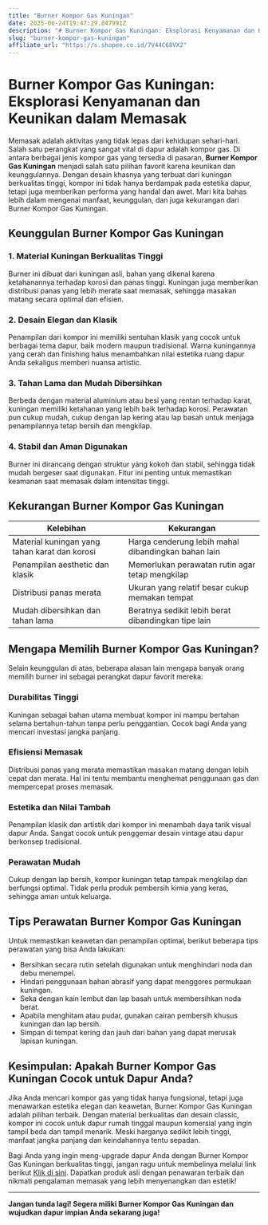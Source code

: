 ```yaml
---
title: "Burner Kompor Gas Kuningan"
date: 2025-06-24T19:47:29.847991Z
description: "# Burner Kompor Gas Kuningan: Eksplorasi Kenyamanan dan Keunikan dalam Memasak..."
slug: "burner-kompor-gas-kuningan"
affiliate_url: "https://s.shopee.co.id/7V44C68VX2"
---
```

# Burner Kompor Gas Kuningan: Eksplorasi Kenyamanan dan Keunikan dalam Memasak

Memasak adalah aktivitas yang tidak lepas dari kehidupan sehari-hari. Salah satu perangkat yang sangat vital di dapur adalah kompor gas. Di antara berbagai jenis kompor gas yang tersedia di pasaran, **Burner Kompor Gas Kuningan** menjadi salah satu pilihan favorit karena keunikan dan keunggulannya. Dengan desain khasnya yang terbuat dari kuningan berkualitas tinggi, kompor ini tidak hanya berdampak pada estetika dapur, tetapi juga memberikan performa yang handal dan awet. Mari kita bahas lebih dalam mengenai manfaat, keunggulan, dan juga kekurangan dari Burner Kompor Gas Kuningan.

## Keunggulan Burner Kompor Gas Kuningan

### 1. Material Kuningan Berkualitas Tinggi
Burner ini dibuat dari kuningan asli, bahan yang dikenal karena ketahanannya terhadap korosi dan panas tinggi. Kuningan juga memberikan distribusi panas yang lebih merata saat memasak, sehingga masakan matang secara optimal dan efisien.

### 2. Desain Elegan dan Klasik
Penampilan dari kompor ini memiliki sentuhan klasik yang cocok untuk berbagai tema dapur, baik modern maupun tradisional. Warna kuningannya yang cerah dan finishing halus menambahkan nilai estetika ruang dapur Anda sekaligus memberi nuansa artistic.

### 3. Tahan Lama dan Mudah Dibersihkan
Berbeda dengan material aluminium atau besi yang rentan terhadap karat, kuningan memiliki ketahanan yang lebih baik terhadap korosi. Perawatan pun cukup mudah, cukup dengan lap kering atau lap basah untuk menjaga penampilannya tetap bersih dan mengkilap.

### 4. Stabil dan Aman Digunakan
Burner ini dirancang dengan struktur yang kokoh dan stabil, sehingga tidak mudah bergeser saat digunakan. Fitur ini penting untuk memastikan keamanan saat memasak dalam intensitas tinggi.

## Kekurangan Burner Kompor Gas Kuningan

| Kelebihan                                | Kekurangan                                 |
|------------------------------------------|--------------------------------------------|
| Material kuningan yang tahan karat dan korosi | Harga cenderung lebih mahal dibandingkan bahan lain |
| Penampilan aesthetic dan klasik       | Memerlukan perawatan rutin agar tetap mengkilap  |
| Distribusi panas merata                       | Ukuran yang relatif besar cukup memakan tempat  |
| Mudah dibersihkan dan tahan lama     | Beratnya sedikit lebih berat dibandingkan tipe lain |

## Mengapa Memilih Burner Kompor Gas Kuningan?

Selain keunggulan di atas, beberapa alasan lain mengapa banyak orang memilih burner ini sebagai perangkat dapur favorit mereka:

### Durabilitas Tinggi
Kuningan sebagai bahan utama membuat kompor ini mampu bertahan selama bertahun-tahun tanpa perlu penggantian. Cocok bagi Anda yang mencari investasi jangka panjang.

### Efisiensi Memasak
Distribusi panas yang merata memastikan masakan matang dengan lebih cepat dan merata. Hal ini tentu membantu menghemat penggunaan gas dan mempercepat proses memasak.

### Estetika dan Nilai Tambah
Penampilan klasik dan artistik dari kompor ini menambah daya tarik visual dapur Anda. Sangat cocok untuk penggemar desain vintage atau dapur berkonsep tradisional.

### Perawatan Mudah
Cukup dengan lap bersih, kompor kuningan tetap tampak mengkilap dan berfungsi optimal. Tidak perlu produk pembersih kimia yang keras, sehingga aman untuk keluarga.

## Tips Perawatan Burner Kompor Gas Kuningan

Untuk memastikan keawetan dan penampilan optimal, berikut beberapa tips perawatan yang bisa Anda lakukan:

- Bersihkan secara rutin setelah digunakan untuk menghindari noda dan debu menempel.
- Hindari penggunaan bahan abrasif yang dapat menggores permukaan kuningan.
- Seka dengan kain lembut dan lap basah untuk membersihkan noda berat.
- Apabila menghitam atau pudar, gunakan cairan pembersih khusus kuningan dan lap bersih.
- Simpan di tempat kering dan jauh dari bahan yang dapat merusak lapisan kuningan.

## Kesimpulan: Apakah Burner Kompor Gas Kuningan Cocok untuk Dapur Anda?

Jika Anda mencari kompor gas yang tidak hanya fungsional, tetapi juga menawarkan estetika elegan dan keawetan, Burner Kompor Gas Kuningan adalah pilihan terbaik. Dengan material berkualitas dan desain classic, kompor ini cocok untuk dapur rumah tinggal maupun komersial yang ingin tampil beda dan tampil menarik. Meski harganya sedikit lebih tinggi, manfaat jangka panjang dan keindahannya tentu sepadan.

Bagi Anda yang ingin meng-upgrade dapur Anda dengan Burner Kompor Gas Kuningan berkualitas tinggi, jangan ragu untuk membelinya melalui link berikut [Klik di sini](https://s.shopee.co.id/7V44C68VX2). Dapatkan produk asli dengan penawaran terbaik dan nikmati pengalaman memasak yang lebih menyenangkan dan estetik!

---

**Jangan tunda lagi! Segera miliki Burner Kompor Gas Kuningan dan wujudkan dapur impian Anda sekarang juga!**